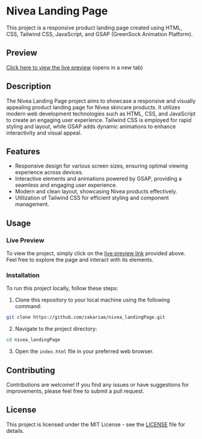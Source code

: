 # Nivea Landing Page

This project is a responsive product landing page created using HTML, CSS, Tailwind CSS, JavaScript, and GSAP (GreenSock Animation Platform).

## Preview

[Click here to view the live preview](https://relaxed-yeot-882efa.netlify.app) (opens in a new tab)

## Description

The Nivea Landing Page project aims to showcase a responsive and visually appealing product landing page for Nivea skincare products. It utilizes modern web development technologies such as HTML, CSS, and JavaScript to create an engaging user experience. Tailwind CSS is employed for rapid styling and layout, while GSAP adds dynamic animations to enhance interactivity and visual appeal.

## Features

- Responsive design for various screen sizes, ensuring optimal viewing experience across devices.
- Interactive elements and animations powered by GSAP, providing a seamless and engaging user experience.
- Modern and clean layout, showcasing Nivea products effectively.
- Utilization of Tailwind CSS for efficient styling and component management.

## Usage

### Live Preview

To view the project, simply click on the [live preview link](https://relaxed-yeot-882efa.netlify.app) provided above. Feel free to explore the page and interact with its elements.

### Installation

To run this project locally, follow these steps:

1. Clone this repository to your local machine using the following command:
```bash
git clone https://github.com/zakariae/nivea_landingPage.git
```
2. Navigate to the project directory:
```bash
cd nivea_landingPage
```

3. Open the `index.html` file in your preferred web browser.

## Contributing

Contributions are welcome! If you find any issues or have suggestions for improvements, please feel free to submit a pull request.

## License

This project is licensed under the MIT License - see the [LICENSE](LICENSE) file for details.


